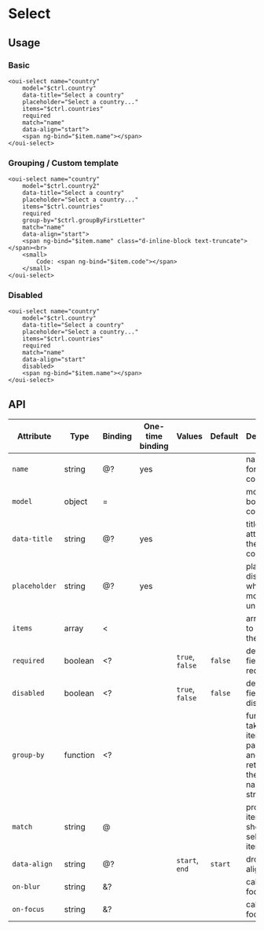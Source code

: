 # Select

<component-status cx-design="complete" ux="rc"></component-status>

## Usage

### Basic

```html:preview
<oui-select name="country"
    model="$ctrl.country"
    data-title="Select a country"
    placeholder="Select a country..."
    items="$ctrl.countries"
    required
    match="name"
    data-align="start">
    <span ng-bind="$item.name"></span>
</oui-select>
```

### Grouping / Custom template

```html:preview
<oui-select name="country"
    model="$ctrl.country2"
    data-title="Select a country"
    placeholder="Select a country..."
    items="$ctrl.countries"
    required
    group-by="$ctrl.groupByFirstLetter"
    match="name"
    data-align="start">
    <span ng-bind="$item.name" class="d-inline-block text-truncate"></span><br>
    <small>
        Code: <span ng-bind="$item.code"></span>
    </small>
</oui-select>
```

### Disabled

```html:preview
<oui-select name="country"
    model="$ctrl.country"
    data-title="Select a country"
    placeholder="Select a country..."
    items="$ctrl.countries"
    required
    match="name"
    data-align="start"
    disabled>
    <span ng-bind="$item.name"></span>
</oui-select>
```

## API

| Attribute         | Type                    | Binding | One-time binding | Values                    | Default             | Description                                       |
| ----              | ----                    | ----    | ----             | ----                      | ----                | ----                                              |
| `name`            | string                  | @?      | yes              |                           |                     | name of the form component                        |
| `model`           | object                  | =       |                  |                           |                     | model bound to component                          |
| `data-title`      | string                  | @?      | yes              |                           |                     | title attribute of the component                  |
| `placeholder`     | string                  | @?      | yes              |                           |                     | placeholder displayed when model is undefined     |
| `items`           | array                   | <       |                  |                           |                     | array used to populate the list                   |
| `required`        | boolean                 | <?      |                  | `true`, `false`           | `false`             | define if the field is required                   |
| `disabled`        | boolean                 | <?      |                  | `true`, `false`           | `false`             | define if the field is disabled                   |
| `group-by`        | function                | <?      |                  |                           |                     | function taking an item as parameter and returning the group name as as string                   |
| `match`           | string                  | @       |                  |                           |                     | property of item to show as selected item         |
| `data-align`      | string                  | @?      |                  | `start`, `end`            | `start`             | dropdown alignment                                |
| `on-blur`         | string                  | &?      |                  |                           |                     | called focus is lost                              |
| `on-focus`        | string                  | &?      |                  |                           |                     | called on focus                                   |

